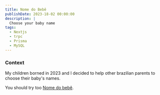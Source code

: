 ```yaml
---
title: Nome do Bebê
publishDate: 2023-18-02 00:00:00
description: |
  Choose your baby name
tags:
  - Nextjs
  - trpc
  - Prisma
  - MySQL
---
```


### Context

My children borned in 2023 and I decided to help other brazilian parents to choose their baby's names.

You should try too [Nome do bebê](https://nome-do-bebe.vercel.app/).
